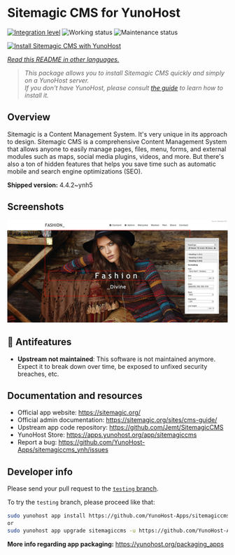<!--
N.B.: This README was automatically generated by <https://github.com/YunoHost/apps/tree/master/tools/readme_generator>
It shall NOT be edited by hand.
-->

# Sitemagic CMS for YunoHost

[![Integration level](https://dash.yunohost.org/integration/sitemagiccms.svg)](https://ci-apps.yunohost.org/ci/apps/sitemagiccms/) ![Working status](https://ci-apps.yunohost.org/ci/badges/sitemagiccms.status.svg) ![Maintenance status](https://ci-apps.yunohost.org/ci/badges/sitemagiccms.maintain.svg)

[![Install Sitemagic CMS with YunoHost](https://install-app.yunohost.org/install-with-yunohost.svg)](https://install-app.yunohost.org/?app=sitemagiccms)

*[Read this README in other languages.](./ALL_README.md)*

> *This package allows you to install Sitemagic CMS quickly and simply on a YunoHost server.*  
> *If you don't have YunoHost, please consult [the guide](https://yunohost.org/install) to learn how to install it.*

## Overview

Sitemagic is a Content Management System. It's very unique in its approach to design. Sitemagic CMS is a comprehensive Content Management System that allows anyone to easily manage pages, files, menu, forms, and external modules such as maps, social media plugins, videos, and more. But there's also a ton of hidden features that helps you save time such as automatic mobile and search engine optimizations (SEO).

**Shipped version:** 4.4.2~ynh5

## Screenshots

![Screenshot of Sitemagic CMS](./doc/screenshots/Designer.jpeg)

## :red_circle: Antifeatures

- **Upstream not maintained**: This software is not maintained anymore. Expect it to break down over time, be exposed to unfixed security breaches, etc.

## Documentation and resources

- Official app website: <https://sitemagic.org/>
- Official admin documentation: <https://sitemagic.org/sites/cms-guide/>
- Upstream app code repository: <https://github.com/Jemt/SitemagicCMS>
- YunoHost Store: <https://apps.yunohost.org/app/sitemagiccms>
- Report a bug: <https://github.com/YunoHost-Apps/sitemagiccms_ynh/issues>

## Developer info

Please send your pull request to the [`testing` branch](https://github.com/YunoHost-Apps/sitemagiccms_ynh/tree/testing).

To try the `testing` branch, please proceed like that:

```bash
sudo yunohost app install https://github.com/YunoHost-Apps/sitemagiccms_ynh/tree/testing --debug
or
sudo yunohost app upgrade sitemagiccms -u https://github.com/YunoHost-Apps/sitemagiccms_ynh/tree/testing --debug
```

**More info regarding app packaging:** <https://yunohost.org/packaging_apps>
